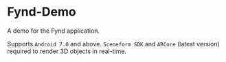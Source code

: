 # Fynd-Demo
A demo for the Fynd application. 

Supports ```Android 7.0``` and above. ```Sceneform SDK``` and ```ARCore``` (latest version) required to render 3D objects in real-time. 
